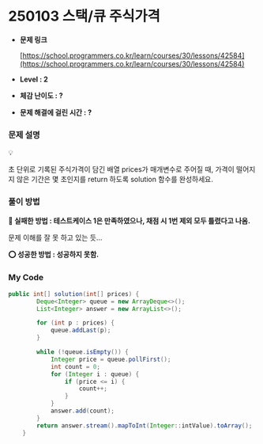 # 250103 스택/큐 주식가격

- **문제 링크**
    
    [https://school.programmers.co.kr/learn/courses/30/lessons/42584](https://school.programmers.co.kr/learn/courses/30/lessons/42584)
    
- **Level : 2**
- **체감 난이도 : ?**
- **문제 해결에 걸린 시간 : ?**

### 문제 설명

<aside>
💡

초 단위로 기록된 주식가격이 담긴 배열 prices가 매개변수로 주어질 때, 가격이 떨어지지 않은 기간은 몇 초인지를 return 하도록 solution 함수를 완성하세요.

</aside>

### 풀이 방법

<aside>

**🚫 실패한 방법 : 테스트케이스 1은 만족하였으나, 채점 시 1번 제외 모두 틀렸다고 나옴.**

문제 이해를 잘 못 하고 있는 듯…

**⭕ 성공한 방법 : 성공하지 못함.**

</aside>

### My Code

```java
public int[] solution(int[] prices) {
        Deque<Integer> queue = new ArrayDeque<>();
        List<Integer> answer = new ArrayList<>();

        for (int p : prices) {
            queue.addLast(p);
        }

        while (!queue.isEmpty()) {
            Integer price = queue.pollFirst();
            int count = 0;
            for (Integer i : queue) {
                if (price <= i) {
                    count++;
                }
            }
            answer.add(count);
        }
        return answer.stream().mapToInt(Integer::intValue).toArray();
    }
```